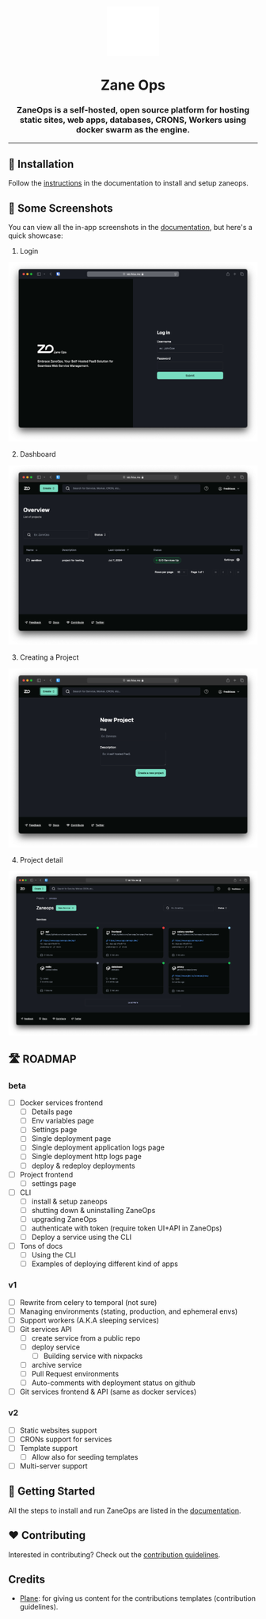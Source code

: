 <p align="center">
  <picture>
    <source media="(prefers-color-scheme: dark)" srcset="images/ZaneOps-SYMBOL-WHITE.svg">
    <source media="(prefers-color-scheme: light)" srcset="./images/ZaneOps-SYMBOL-BLACK.svg">
    <img src="./images/ZaneOps-SYMBOL-WHITE.svg" alt="Zane logo"  height="100" />
  </picture>
</p>

# <div align="center">Zane Ops</div>

### <div align="center">ZaneOps is a self-hosted, open source platform for hosting static sites, web apps, databases, CRONS, Workers using docker swarm as the engine.</div>

---


## 🚀 Installation

Follow the [instructions](https://zane.fredkiss.dev/docs/get-started/) in the documentation to install and setup zaneops.

## 📸 Some Screenshots

You can view all the in-app screenshots in the [documentation](https://zane.fredkiss.dev/docs/screenshots/), but here's a quick showcase:


1. Login

  <p align="center">
    <picture>
      <source media="(prefers-color-scheme: dark)" srcset="./images/login-dark.png">
      <source media="(prefers-color-scheme: light)" srcset="./images/login-light.png">
      <img src="./images/login-dark.png" alt="Login page" />
    </picture>
  </p>

2. Dashboard

  <p align="center">
    <picture>
      <source media="(prefers-color-scheme: dark)" srcset="./images/dashboard-dark.png">
      <source media="(prefers-color-scheme: light)" srcset="./images/dashboard-light.png">
      <img src="./images/dashboard-dark.png" alt="Login page" />
    </picture>
  </p>

3. Creating a Project


  <p align="center">
    <picture>
      <source media="(prefers-color-scheme: dark)" srcset="./images/create-project-dark.png">
      <source media="(prefers-color-scheme: light)" srcset="./images/create-project-light.png">
      <img src="./images/create-project-dark.png" alt="Login page" />
    </picture>
  </p>

4. Project detail

  <p align="center">
    <picture>
      <source media="(prefers-color-scheme: dark)" srcset="./images/project-detail-dark.png">
      <source media="(prefers-color-scheme: light)" srcset="./images/project-detail-light.png">
      <img src="./images/project-detail-dark.png" alt="Login page" />
    </picture>
  </p>

## 🛣️ ROADMAP 

### beta

- [ ] Docker services frontend 
  - [ ] Details page 
  - [ ] Env variables page
  - [ ] Settings page
  - [ ] Single deployment page
  - [ ] Single deployment application logs page
  - [ ] Single deployment http logs page
  - [ ] deploy & redeploy deployments
- [ ] Project frontend
  - [ ] settings page 
- [ ] CLI
  - [ ] install & setup zaneops
  - [ ] shutting down & uninstalling ZaneOps
  - [ ] upgrading ZaneOps
  - [ ] authenticate with token (require token UI+API in ZaneOps)
  - [ ] Deploy a service using the CLI
- [ ] Tons of docs
  - [ ] Using the CLI
  - [ ] Examples of deploying different kind of apps

### v1 

- [ ] Rewrite from celery to temporal (not sure)
- [ ] Managing environments (stating, production, and ephemeral envs)
- [ ] Support workers (A.K.A sleeping services)
- [ ] Git services API
  - [ ] create service from a public repo
  - [ ] deploy service  
    - [ ] Building service with nixpacks  
  - [ ] archive service
  - [ ] Pull Request environments
  - [ ] Auto-comments with deployment status on github
- [ ] Git services frontend & API (same as docker services)

### v2

- [ ] Static websites support
- [ ] CRONs support for services
- [ ] Template support
  - [ ] Allow also for seeding templates
- [ ] Multi-server support

## 🍙 Getting Started

All the steps to install and run ZaneOps are listed in the [documentation](https://zane.fredkiss.dev/docs).

## ❤️ Contributing

Interested in contributing? Check out the [contribution guidelines](./CONTRIBUTING.md).

## Credits

- [Plane](https://github.com/makeplane/plane): for giving us content for the contributions templates (contribution
  guidelines).